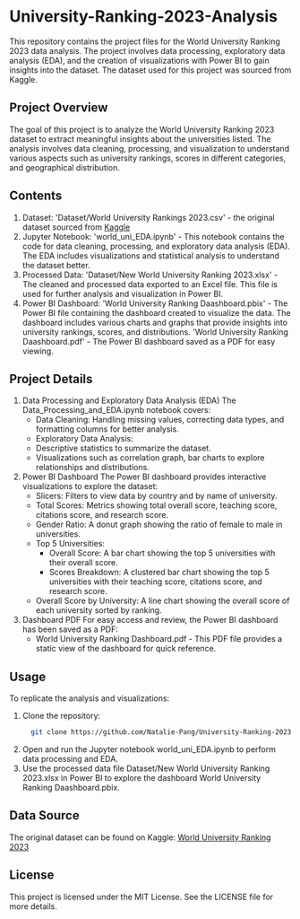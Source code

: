 # University-Ranking-2023-Analysis
This repository contains the project files for the World University Ranking 2023 data analysis. The project involves data processing, exploratory data analysis (EDA), and the creation of visualizations with Power BI to gain insights into the dataset. The dataset used for this project was sourced from Kaggle.

## Project Overview
The goal of this project is to analyze the World University Ranking 2023 dataset to extract meaningful insights about the universities listed. The analysis involves data cleaning, processing, and visualization to understand various aspects such as university rankings, scores in different categories, and geographical distribution.

## Contents

1. Dataset:
   'Dataset/World University Rankings 2023.csv' - the original dataset sourced from [Kaggle](https://www.kaggle.com/datasets/alitaqi000/world-university-rankings-2023/data)
2. Jupyter Notebook:
   'world_uni_EDA.ipynb' - This notebook contains the code for data cleaning, processing, and exploratory data analysis (EDA). The EDA includes visualizations and statistical analysis to understand the dataset better.
3. Processed Data:
   'Dataset/New World University Ranking 2023.xlsx' - The cleaned and processed data exported to an Excel file. This file is used for further analysis and visualization in Power BI.
4. Power BI Dashboard:
   'World University Ranking Daashboard.pbix' - The Power BI file containing the dashboard created to visualize the data. The dashboard includes various charts and graphs that provide insights into university rankings, scores, and distributions.
   'World University Ranking Daashboard.pdf' - The Power BI dashboard saved as a PDF for easy viewing.

## Project Details
 1. Data Processing and Exploratory Data Analysis (EDA)
    The Data_Processing_and_EDA.ipynb notebook covers:
    - Data Cleaning: Handling missing values, correcting data types, and formatting columns for better analysis.
    - Exploratory Data Analysis:
    - Descriptive statistics to summarize the dataset.
    - Visualizations such as correlation graph, bar charts to explore relationships and distributions.
 2. Power BI Dashboard
    The Power BI dashboard provides interactive visualizations to explore the dataset:
    - Slicers: Filters to view data by country and by name of university.
    - Total Scores: Metrics showing total overall score, teaching score, citations score, and research score.
    - Gender Ratio: A donut graph showing the ratio of female to male in universities.
    - Top 5 Universities:
      - Overall Score: A bar chart showing the top 5 universities with their overall score.
      - Scores Breakdown: A clustered bar chart showing the top 5 universities with their teaching score, citations score, and research score.
    - Overall Score by University: A line chart showing the overall score of each university sorted by ranking.
 4. Dashboard PDF
    For easy access and review, the Power BI dashboard has been saved as a PDF:
    - World University Ranking Dashboard.pdf - This PDF file provides a static view of the dashboard for quick reference.
## Usage
To replicate the analysis and visualizations:
1. Clone the repository:
    ```bash
      git clone https://github.com/Natalie-Pang/University-Ranking-2023-Analysis.git
      ```
2. Open and run the Jupyter notebook world_uni_EDA.ipynb to perform data processing and EDA.
3. Use the processed data file Dataset/New World University Ranking 2023.xlsx in Power BI to explore the dashboard World University Ranking Daashboard.pbix.

## Data Source
The original dataset can be found on Kaggle: [World University Ranking 2023](https://www.kaggle.com/datasets/alitaqi000/world-university-rankings-2023/data)

## License 
This project is licensed under the MIT License. See the LICENSE file for more details.


